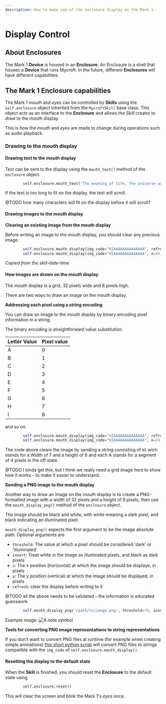 ```yaml
---
description: How to make use of the enclosure display on the Mark 1.
---
```


# Display Control

## About **Enclosures**

The Mark 1 **Device** is housed in an **Enclosure**. An Enclosure is a shell that houses a **Device** that runs Mycroft. In the future, different **Enclosures** will have different capabilities.

## The Mark 1 Enclosure capabilities

The Mark 1 _mouth_ and _eyes_ can be controlled by **Skills** using the `self.enclosure` object inherited from the `MycroftSkill` base class. This object acts as an interface to the **Enclosure** and allows the Skill creator to draw to the _mouth_ display.

This is how the _mouth_ and _eyes_ are made to change during operations such as audio playback.

### Drawing to the _mouth_ display

#### Drawing text to the _mouth_ display

Text can be sent to the display using the `mouth_text()` method of the `enclosure` object.

```python
        self.enclosure.mouth_text('The meaning of life, the universe and everything is 42')
```

If the text is too long to fit on the display, the text will scroll.

@TODO how many characters will fit on the display before it will scroll?

#### Drawing images to the _mouth_ display

**Clearing an existing image from the mouth display**

Before writing an image to the _mouth_ display, you should clear any previous image.

```python
        self.enclosure.mouth_display(img_code="HIAAAAAAAAAAAAAA", refresh=False)
        self.enclosure.mouth_display(img_code="HIAAAAAAAAAAAAAA", x=24, refresh=False)
```

_Copied from the skill-date-time_

#### How images are drawn on the _mouth_ display

The _mouth_ display is a grid, 32 pixels wide and 8 pixels high.

There are two ways to draw an image on the _mouth_ display.

**Addressing each pixel using a string encoding**

You can draw an image to the _mouth_ display by binary encoding pixel information in a string.

The binary encoding is straightforward value substitution.

| Letter Value | Pixel value |
| :--- | :--- |
| A | 0 |
| B | 1 |
| C | 2 |
| D | 3 |
| E | 4 |
| F | 5 |
| G | 6 |
| H | 7 |
| I | 8 |

and so on.

```python
        self.enclosure.mouth_display(img_code="HIAAAAAAAAAAAAAA", refresh=False)
        self.enclosure.mouth_display(img_code="HIAAAAAAAAAAAAAA", x=24, refresh=False)
```

The code above clears the image by sending a string consisting of `HI` wich stands for a Width of 7 and a height of 8 and each A stands for a segment of 4 pixels in the off state.

@TODO I kinda get this, but I think we really need a grid image here to show how it works - to make it easier to understand.

**Sending a PNG image to the mouth display**

Another way to draw an image on the _mouth_ display is to create a PNG-formatted image with a width of 32 pixels and a height of 8 pixels, then use the `mouth_display_png()` method of the `enclosure` object.

The image should be black and white, with white meaning a dark pixel, and black indicating an illuminated pixel.

`mouth_display_png()` expects the first argument to be the image absolute path. Optional arguments are

* `threshold`: The value at which a pixel should be considered 'dark' or 'illuminated'
* `invert`: Treat white in the image as illuminated pixels, and black as dark pixels
* `x`: The x position \(horizontal\) at which the image should be displaye, in pixels
* `y`: The y position \(vertical\) at which the image should be displayed, in pixels
* `refresh`: clear the display before writing to it

@TODO all the above needs to be validated - the information is educated guesswork

```python
        self.mouth_display_png('/path/to/image.png', threshold=70, invert=False, x=0, y=0, refresh=True)
```

Example image: ![A note symbol](https://akeiexil.files.wordpress.com/2017/08/note1.png)

**Tools for converting PNG image representations to string representations**

If you don't want to convert PNG files at runtime \(for example when creating simple animations\) [this short python script](https://gist.github.com/forslund/9d8805fd7adb9e74ec3ea321e1676a21) will convert PNG files to strings compatible with the `img_code` of `self.enclosure.mouth_display()`.

#### Resetting the display to the default state

When the **Skill** is finished, you should reset the **Enclosure** to the default state using

```python
        self.enclosure.reset()
```

This will clear the screen and blink the Mark 1's _eyes_ once.

